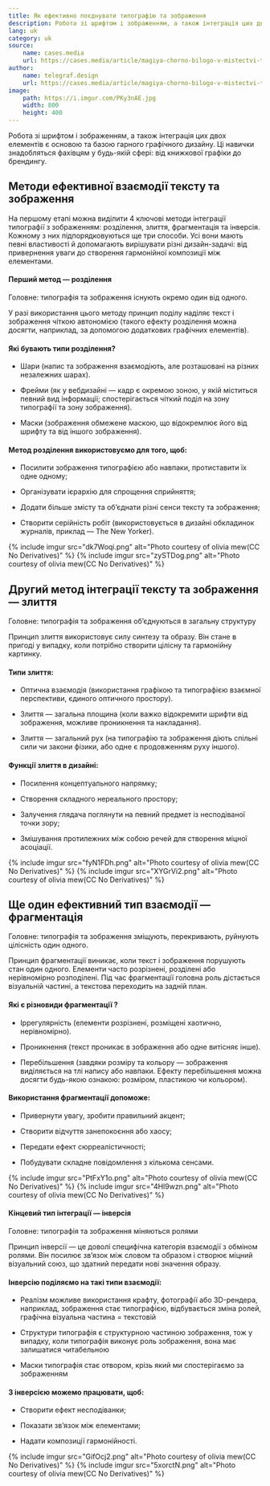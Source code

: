 ```yaml
---
title: Як ефективно поєднувати типографію та зображення
description: Робота зі шрифтом і зображенням, а також інтеграція цих двох елементів є основою та базою гарного графічного дизайну.
lang: uk
category: uk
source:
    name: cases.media
    url: https://cases.media/article/magiya-chorno-bilogo-v-mistectvi-ta-dizaini
author:
    name: telegraf.design
    url: https://cases.media/article/magiya-chorno-bilogo-v-mistectvi-ta-dizaini
image:
    path: https://i.imgur.com/PKy3nAE.jpg
    width: 800
    height: 400
---
```


Робота зі шрифтом і зображенням, а також інтеграція цих двох елементів є основою та базою гарного графічного дизайну. 
Ці навички знадобляться фахівцям у будь-якій сфері: від книжкової графіки до брендингу.

## Методи ефективної взаємодії тексту та зображення

На першому етапі можна виділити 4 ключові методи інтеграції типографії з зображенням: розділення, злиття, фрагментація та 
інверсія. Кожному з них підпорядковуються ще три способи. Усі вони мають певні властивості й допомагають вирішувати різні 
дизайн-задачі: від привернення уваги до створення гармонійної композиції між елементами.

#### Перший метод — розділення

Головне: типографія та зображення існують окремо один від одного.

У разі використання цього методу принцип поділу наділяє текст і зображення чіткою автономією (такого ефекту розділення 
можна досягти, наприклад, за допомогою додаткових графічних елементів).

#### Які бувають типи розділення?

- Шари (напис та зображення взаємодіють, але розташовані на різних незалежних шарах).
  
- Фрейми (як у вебдизайні — кадр є окремою зоною, у якій міститься певний вид інформації; спостерігається чіткий поділ на 
зону типографії та зону зображення).
  
- Маски (зображення обмежене маскою, що відокремлює його від шрифту та від іншого зображення).

#### Метод розділення використовуємо для того, щоб:

- Посилити зображення типографією або навпаки, протиставити їх одне одному;
  
- Організувати ієрархію для спрощення сприйняття;

- Додати більше змісту та об’єднати різні сенси тексту та зображення;

- Створити серійність робіт (використовується в дизайні обкладинок журналів, приклад — The New Yorker).

{% include imgur src="dk7Woqi.png" alt="Photo courtesy of olivia mew(CC No Derivatives)" %}
{% include imgur src="zySTDog.png" alt="Photo courtesy of olivia mew(CC No Derivatives)" %}

## Другий метод інтеграції тексту та зображення — злиття

Головне: типографія та зображення об’єднуються в загальну структуру

Принцип злиття використовує силу синтезу та образу. Він стане в пригоді у випадку, коли потрібно створити цілісну та 
гармонійну картинку.

#### Типи злиття:

- Оптична взаємодія (використання графікою та типографією взаємної перспективи, єдиного оптичного простору).

- Злиття — загальна площина (коли важко відокремити шрифти від зображення, можливе проникнення та накладання).
  
- Злиття — загальний рух (на типографію та зображення діють спільні сили чи закони фізики, або одне є продовженням руху іншого).

#### Функції злиття в дизайні:

- Посилення концептуального напрямку;

- Створення складного нереального простору;

- Залучення глядача поглянути на певний предмет із несподіваної точки зору;

- Змішування протилежних між собою речей для створення міцної асоціації.

{% include imgur src="fyN1FDh.png" alt="Photo courtesy of olivia mew(CC No Derivatives)" %}
{% include imgur src="XYGrVi2.png" alt="Photo courtesy of olivia mew(CC No Derivatives)" %}

## Ще один ефективний тип взаємодії — фрагментація

Головне: типографія та зображення зміщують, перекривають, руйнують цілісність один одного.

Принцип фрагментації виникає, коли текст і зображення порушують стан один одного. Елементи часто розрізнені, розділені 
або нерівномірно розподілені. Під час фрагментації головна роль дістається візуальній частині, а текстова переходить на 
задній план.

#### Які є різновиди фрагментації ?

- Іррегулярність (елементи розрізнені, розміщені хаотично, нерівномірно).

- Проникнення (текст проникає в зображення або одне витісняє інше).

- Перебільшення (завдяки розміру та кольору — зображення виділяється на тлі напису або навпаки. Ефекту перебільшення 
  можна досягти будь-якою ознакою: розміром, пластикою чи кольором).
  
#### Використання фрагментації допоможе:

- Привернути увагу, зробити правильний акцент;
  
- Створити відчуття занепокоєння або хаосу;

- Передати ефект сюрреалістичності;

- Побудувати складне повідомлення з кількома сенсами.

{% include imgur src="PtFxY1o.png" alt="Photo courtesy of olivia mew(CC No Derivatives)" %}
{% include imgur src="4Hl9wzn.png" alt="Photo courtesy of olivia mew(CC No Derivatives)" %}

#### Кінцевий тип інтеграції — інверсія

Головне: типографія та зображення міняються ролями

Принцип інверсії — це доволі специфічна категорія взаємодії з обміном ролями. Він посилює зв’язок між словом та образом 
і створює міцний візуальний союз, що здатний передати нові значення образу.

#### Інверсію поділяємо на такі типи взаємодії:

- Реалізм
  можливе використання крафту, фотографії або 3D-рендера, наприклад, зображення стає типографією, відбувається зміна ролей,
  графічна візуальна частина = текстовій

- Структури 
  типографія є структурною частиною зображення, тож у випадку, коли типографія виконує роль зображення, вона має залишатися читабельною
  
- Маски типографія стає отвором, крізь який ми спостерігаємо за зображенням

#### З інверсією можемо працювати, щоб:

- Створити ефект несподіванки;
  
- Показати зв’язок між елементами;

- Надати композиції гармонійності.

{% include imgur src="GifOcj2.png" alt="Photo courtesy of olivia mew(CC No Derivatives)" %}
{% include imgur src="5xorctN.png" alt="Photo courtesy of olivia mew(CC No Derivatives)" %}





